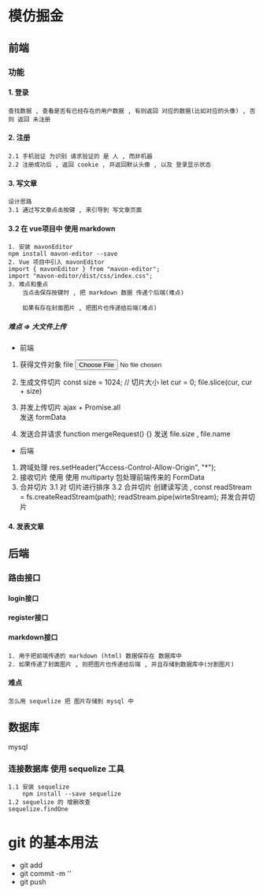 # 模仿掘金

## 前端

### 功能
#### 1. 登录
    查找数据 , 查看是否有已经存在的用户数据 , 有则返回 对应的数据(比如对应的头像) , 否则 返回 未注册
#### 2. 注册 
    2.1 手机验证 为识别 请求验证的 是 人 , 而非机器
    2.2 注册成功后 , 返回 cookie , 并返回默认头像 , 以及 登录显示状态

#### 3. 写文章
    设计思路
    3.1 通过写文章点击按键 , 来引导到 写文章页面 
#### 3.2 在 vue项目中 使用 markdown 
    1. 安装 mavonEditor
    npm install mavon-editor --save
    2. Vue 项目中引入 mavonEditor
    import { mavonEditor } from "mavon-editor";
    import "mavon-editor/dist/css/index.css";
    3. 难点和重点
        当点击保存按键时 , 把 markdown 数据 传递个后端(难点)
    
        如果有存在封面图片 , 把图片也传递给后端(难点)
##### 难点 => 大文件上传
 - 前端
 1. 获得文件对象 file
    <input type='file'>
 2. 生成文件切片
    const size = 1024; // 切片大小
    let cur = 0;
    file.slice(cur, cur + size)

 3. 并发上传切片
    ajax + Promise.all  
    发送 formData 

 4. 发送合并请求
    function mergeRequest() {}
    发送 file.size , file.name

 - 后端
 1. 跨域处理
    res.setHeader("Access-Control-Allow-Origin", "*");
 2. 接收切片
    使用 使用 multiparty 包处理前端传来的 FormData
 3. 合并切片
    3.1 对 切片进行排序
    3.2 合并切片
        创建读写流 , 
        const readStream = fs.createReadStream(path);
        readStream.pipe(wirteStream);
    并发合并切片

#### 4. 发表文章



## 后端
    
### 路由接口
    
#### login接口

#### register接口

#### markdown接口
    1. 用于把前端传递的 markdown (html) 数据保存在 数据库中
    2. 如果传递了封面图片 , 则把图片也传递给后端 , 并且存储到数据库中(分割图片)
#### 难点
    怎么用 sequelize 把 图片存储到 mysql 中
    
## 数据库
 mysql

### 连接数据库 使用 sequelize 工具
    1.1 安装 sequelize 
        npm install --save sequelize
    1.2 sequelize 的 增删改查
    sequelize.findOne


# git 的基本用法
- git add
- git commit -m ''
- git push